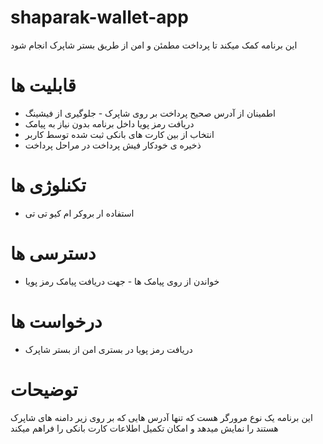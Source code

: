 # shaparak-wallet-app
این برنامه کمک میکند تا پرداخت مطمئن و امن از طریق بستر شاپرک انجام شود

# قابلیت ها
- اطمینان از آدرس صحیح پرداخت بر روی شاپرک - جلوگیری از فیشینگ
- دریافت رمز پویا داخل برنامه بدون نیاز به پیامک
- انتخاب از بین کارت های بانکی ثبت شده توسط کاربر
- ذخیره ی خودکار فیش پرداخت در مراحل پرداخت

# تکنلوژی ها
- استفاده ار بروکر ام کیو تی تی

# دسترسی ها
- خواندن از روی پیامک ها - جهت دریافت پیامک رمز پویا

# درخواست ها
- دریافت رمز پویا در بستری امن از بستر شاپرک


# توضیحات
این برنامه یک نوع مرورگر هست که تنها آدرس هایی که بر روی زیر دامنه های شاپرک هستند را نمایش میدهد و امکان تکمیل اطلاعات کارت بانکی را فراهم میکند



